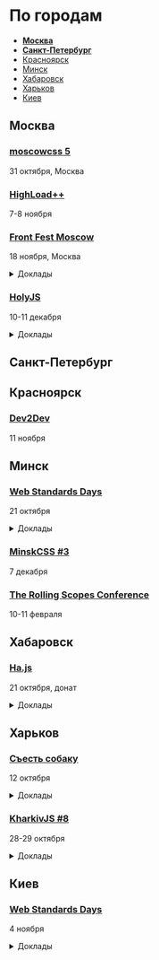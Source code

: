# По городам

- **[Москва](#Москва)**
- **[Санкт-Петербург](#Санкт-Петербург)**
- [Красноярск](#Красноярск)
- [Минск](#Минск)
- [Хабаровск](#Хабаровск)
- [Харьков](#Харьков)
- [Киев](#Киев)

## Москва

### [moscowcss 5](https://moscowcss.timepad.ru/event/576236/)

31 октября, Москва

### [HighLoad++](http://www.highload.ru/)

7-8 ноября

### [Front Fest Moscow](https://2017.frontfest.ru/)

18 ноября, Москва

<details>
  <summary>Доклады</summary>

  - «My password doesn't work!», Blaine Cook
  - «Writing Next level apps», Matheus Fernandes
  - «Developer's guide to accessibility mechanics», Léonie Watson
  - «Code & Art», Mathieu Henri
  - «JavaScript on Things: Electronics for Web Devs», Lyza Danger Gardner
  - «Six apps — one code with angular», Sani Yusuf
  - «JavaScript and Node.js — why the ugly duckling is conquering the world?», Franziska Klingner
  - «Progressive Image Rendering», Jose M. Perez
  - «Arena Shooter from scratch», Mathieu Henri
  - «Rendering performance inside out», Martin Splitt
  - «История одной метрики производительности в Booking.com», Антон Епрев
  - «Кодстайл и насилие», Антон Немцев
  - «Интерфейс для 224 стран на 40 языках», Вениамин Тамбурин
  - «Программисту нужно знать всё», Игорь Алексеенко
  - «Оптимизация графики на практике», Тим Чаптыков
  - «React и данные: Эффективные способы хранения и изменения стейта», Алексей Иванов
  - «React, TypeScript и Redux — как сделать SPA для мобильных браузеров», Егор Банщиков
  - «(Не очень) молчаливый наблюдатель: что я узнала, наблюдая за JavaScript-экосистемой», Екатерина Пригара
  - «Декларативная шаблонизация», Владимир Гриненко
  - «Как переписать крупный проект на Angular и (не) впасть в депрессию», Илья Таратухин
  - «А что, если мы долетим и там будет всё?», Сергей Попов
  - «Закложурю ваш джаваскрипт. Дорого. Опыт использования ClojureScript в aviasales.ru», Кирилл Чернышов
  - «RON: Replicated object notation», Виктор Грищенко
  - «Алгоритмы и структуры данных меняющие современный Frontend», Владимир Дашукевич

</details>

### [HolyJS](https://holyjs-moscow.ru/)

10-11 декабря

<details>
  <summary>Доклады</summary>

  - «The Post JavaScript Apocalypse», Douglas Crockford
  - «Managing Asynchronicity with RQ», Douglas Crockford
  - «New Adventures in Responsive Web Design», Виталий Фридман
  - «Big Bang Redesign: Smashing Magazine’s 2017 Relaunch, a Case Study», Виталий Фридман
  - «Better, faster, stronger — getting more from the web platform», Martin Splitt
  - «/Reg(exp){2}lained/: Demystifying Regular Expressions», Lea Verou
  - «Bending time with Schedulers and RxJS 5», Gerard Sans
  - «HyperDB — a scalable key-value store», Mathias Buus Madsen
  - «Testing serverless applications», Slobodan Stojanovic

</details>

<!--
 -->
## Санкт-Петербург

<!--
 -->

## Красноярск

### [Dev2Dev](http://dev2dev.ru/)

11 ноября

<!--
 -->
## Минск

### [Web Standards Days](https://wsd.events/2017/10/21/)

21 октября

<details>
  <summary>Доклады</summary>

  - «Нодскул в Минске: как и зачем», Тим Маринин
  - «SSR: DIY», Джеймс Аквух
  - «Знакомьтесь, модальное окно», Анна Селезнёва
  - «Людоедский интерфейс», Вадим Макеев
  - «Рендер HTML в PNG на клиенте», Андрей Роенко
  - «Duck Hunters TV», Алексей Трусов
  - «Что не так с Emoji», Алексей Авдеев
  - «Ответ на главный вопрос в CSS», Михаил Иванкив
  - «Houdini — великий разоблачитель», Никита Дубко
  - «Верстальщик. Наследие», Сергей Попов

</details>

### [MinskCSS #3](https://www.facebook.com/groups/MinskCSS/)

7 декабря

### [The Rolling Scopes Conference](https://2018.conf.rollingscopes.com/)

10-11 февраля

<!--
 -->

 ## Хабаровск
 ### [Ha.js](https://hajs.ru/)

21 октября, донат  
<details>
  <summary>Доклады</summary>

  - «Типы компонентов в Reac», Илья Евсеев
  - «Тесты без боли», Валентин Игнатьев (ivelum)
  - «Как завести себе бота», Сергей Голяшой (Эй-Пи Трейд)
  - «Шаблонизаторы PHP. О пользе для фронтенда», Алекснадр Костюк (Pantera DIgital)

</details>

## Харьков

### [Съесть собаку](https://eatdog.com.ua/#poster)

12 октября

<details>
  <summary>Доклады</summary>

  - «Большие проекты, архитектура и фреймворки», Александр Макаров
  - «Microservices in a wild», Иван Мосев

</details>

### [KharkivJS #8](http://kharkivjs.org/)

28-29 октября

<details>
  <summary>Доклады</summary>

  - «Effortless Serverless», Aleksandar Simovic
  - «Pixel shaders for Web developers», Denis Radin
  - «А что если мы долетим и там будет всё?», Сергей Попов
  - «Async programming with JavaScript and Node.js», Timur Shemsedinov
  - «Your last desperate attempt at AngularJS migration», Asim Hussain
  - «Groupware Systems for fun and profit CRDT, OT, Offline», Max Klymyshyn
  - «Async exception handling or when something goes wrong», Nick Lototskiy
  - «How to be a 10x JavaScript developer», Vladimir Polyakov
  - «Web VR», Denys Dovhan
  - «Софт скилы», Yuzva Maksim
  - «Тайны зеленого замочка», Vladimir Dashukevich
  - «Vue: business-first», Vitalii Ratyshnyi
  - «Copy-pASTe», Illya Klymov
  - «Taking care of performance easiest than ever», Artem Denysov
  - «UVP and the future of CSSinJS», Oleg Slobodskoi

</details>

<!--
 -->
## Киев

### [Web Standards Days](https://wsd.events/2017/11/04/)

4 ноября

<details>
  <summary>Доклады</summary>

  - «CSS in a Components World», Bruce Lawson
  - «Светлое будущее Custom Elements», Елена Жукова
  - «Людоедский интерфейс», Вадим Макеев
  - «Индуктивная доступность», Антон Есауленко
  - «Оптимизируй это», Денис Завгородний
  - «Изобретаем велосипед для фриланса», Павел Никитюк

</details>
